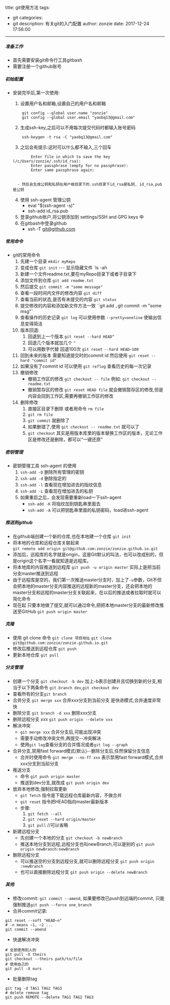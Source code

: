 title: git使用方法
tags:
  - git
categories:
  - git
description: 有关git的入门配置
author: zonzie
date: 2017-12-24 17:56:00
---
##### 准备工作

- 首先需要安装git命令行工具gitbash
- 需要注册一个github账号

##### 初始配置
- 安装完毕后,第一次使用:
    1. 设置用户名和邮箱,设置自己的用户名和邮箱
    ```shell
        git config --global user.name "zonzie"
        git config --global user.email "yaobq13@gmail.com"
    ```
    2. 生成ssh-key,之后可以不用每次提交代码时都输入账号密码
    ```
    	ssh-keygen -t rsa -C "yaobq13@gmail.com"
    ```
    3. 之后会有提示:这时可以什么都不输入,三个回车
    ```
            Enter file in which to save the key (/c/Users/zonzie/.ssh/id_rsa): 
            Enter passphrase (empty for no passphrase):
            Enter same passphrase again:
        
    ```

        - 然后会生成公钥和私钥在用户根目录下的.ssh目录下id_rsa是私钥, id_rsa.pub是公钥
    4. 使用 ssh-agent 管理公钥
       - eval "$(ssh-agent -s)"
       - ssh-add id_rsa.pub
    5. 登录github账户,将公钥添加到 settings/SSH and GPG keys 中
    6. 在gitbash中登录github
        - ssh -T git@github.com
        
##### 常用命令

- git的常用命令
    1. 先建一个目录 `mkdir myRepo`
    2. 变成仓库 `git init`    --- 显示隐藏文件  `ls -ah
    3. 新建一个文件readme.txt,要在myRepo目录下或者子目录下
    4. 添加文件到仓库  `git add readme.txt`
    5. 然后提交  `git commit -m "some message"`
    6. 查看一段时间内文件的修改内容 `git diff `
    7. 查看当前的状态,是否有未提交的内容 `git status `
    8. 提交修改的内容和添加新文件方法一致 ``git add <file>`,`git commit -m "some msg"`
    9. 查看操作的历史记录  `git log`  可以使用参数 `--pretty=oneline`  使输出信息变得简洁
    10. 版本回退:   
        1. 回退到上一个版本 `git reset --hard HEAD^`
        2. 回退几个版本就加几个 `^`
        3. 可以用数字代替  回退100次  `git reset --hard HEAD~100`
    11. 回到未来的版本 需要知道提交时的commit id  然后使用 `git reset --hard "commit id"`
    12. 如果没有了commit id  可以使用 `git reflog` 查看历史的每一次记录
    13. 撤销修改
        - 撤销工作区的修改  `git checkout -- file`  例如: `git checkout -- readme.txt`
        - 撤销暂存区的修改  `git reset HEAD file` 就会撤销暂存区的修改,但是内容会回到工作区,需要再撤销工作区的修改
    14. 删除修改
		1. 直接区目录下删除  或者用命令 `rm file` 
		2. `git rm file` 
		3. `git commit`  就删除了
		4. 如果删错了,使用  `git checkout -- readme.txt`  就可以了
		5. `git checkout` 其实是用版本库里的版本替换工作区的版本，无论工作区是修改还是删除，都可以“一键还原”
 
##### 密钥管理

- 密钥管理工具  ssh-agent 的使用
    1. `ssh-add -D` 删除所有管理的密钥
    2. `ssh-add -d` 删除指定的
    3. `ssh-add -l` 查看现在增加进去的指纹信息
    4. `ssh-add -L` 查看现在增加进去的私钥
    5. 如果重启之后，会发现需要重新load一下ssh-agent
        - `ssh-add -K` 将指纹加到钥匙串里面去
        - `ssh-add -A` 可以把钥匙串里面的私钥密码，load进ssh-agent

##### 推送到github

- 在github端创建一个新的仓库,也在本地建一个仓库 `git init`
- 将本地的仓库和远程仓库关联起来 <br />`git remote add origin git@github.com:zonzie/zonzie.github.io.git`
- 添加后，远程库的名字就是origin，这是Git默认的叫法，也可以改成别的，但是origin这个名字一看就知道是远程库。
- 将本地库的内容推送到远程库 `git push -u origin master`  实际上是把当前分支master推送到远程
- 由于远程库是空的，我们第一次推送master分支时，加上了`-u`参数，Git不但会把本地的master分支内容推送的远程新的master分支，还会把本地的master分支和远程的master分支关联起来，在以后的推送或者拉取时就可以简化命令
- 现在起 只要本地做了提交,就可以通过命令,把把本地master分支的最新修改推送至GitHub   `git push origin master`

##### 克隆

- 使用  git clone 命令   `git clone 项目地址`
`git clone git@github.com:zonzie/zonzie.github.io.git`
- 修改后推送到远程仓库 
`git push`
- 更新本地仓库
`git pull`

##### 分支管理
- 创建一个分支
`git checkout -b dev` 加上-b表示创建并且切换到新的分支,相当于以下两条命令
 `git branch dev`,`git checkout dev`
- 查看所有的分支`git branch`
- 合并分支 `git merge xxx` 合并xxx分支到当前分支  是快进模式,合并速度非常快
- 删除分支 `git branch -d xxx`  删除xxx分支
- 删除远程分支 xxx `git push origin --delete xxx`
- 解决冲突
    - `git merge xxx` 合并分支后,可能出现冲突
    - 需要手动修改冲突文件,再提交--冲突解决
    - 使用`git log`查看分支的合并情况或者`git log --graph`
- 合并分支,禁用fast forward模式(默认)--删除分支后,任然保留分支信息
    - 合并时使用命令 `git merge --no-ff xxx`  表示禁用fast forward模式,合并xxx分支到当前分支
- 推送分支
    - 命令 `git push origin master`
    - 推送到dev分支,就改成 `git push origin dev`
- 放弃本地修改,强制拉取更新
    - `git fetch` 指令是下载远程仓库最新内容，不做合并 
    - `git reset` 指令把HEAD指向master最新版本
    - 步骤: 
        1. `git fetch --all`
        2. `git reset --hard origin/master`
        3. `git pull` //可以省略
- 新建远程分支
	- 先创建一个本地的分支
        `git checkout -b newBranch`
	- 推送本地分支到远程,远程分支也叫newBranch,可以是别的
        `git push origin newBranch:newBranch`
- 删除远程分支
	- 可以推送空的分支到远程分支,就可以删除远程分支
		`git push origin :newBranch`
	- 也可以直接删除远程分支
		`git push origin --delete newBranch`

##### 其他
- 修改commit: `git commit --amend`, 如果要修改已push到远端的commit, 只能强制推送`git push --force one_branch`
- 合并commit记录: 
```shell
git reset --soft "HEAD~n"
# -n means ~1, ~2 ...
git commit --amend
```
- 快速解决冲突
```shell
# 全部使用别人的
git pull -X theirs
git checkout --theirs path/to/file
# 使用自己的
git pull -X ours
```
- 批量删除tag
```shell
git tag -d TAG1 TAG2 TAG3
# delete remove tag
git push REMOTE --delete TAG1 TAG2 TAG3
```
